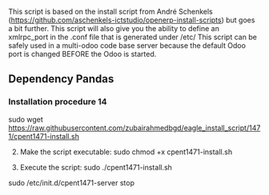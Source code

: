This script is based on the install script from André Schenkels (https://github.com/aschenkels-ictstudio/openerp-install-scripts)
but goes a bit further. This script will also give you the ability to define an xmlrpc_port in the .conf file that is generated under /etc/
This script can be safely used in a multi-odoo code base server because the default Odoo port is changed BEFORE the Odoo is started.


<h2>Dependency Pandas </h2>

<h3>Installation procedure 14</h3>

sudo wget https://raw.githubusercontent.com/zubairahmedbgd/eagle_install_script/1471/cpent1471-install.sh

2. Make the script executable:
sudo chmod +x cpent1471-install.sh

3. Execute the script:
sudo ./cpent1471-install.sh



sudo /etc/init.d/cpent1471-server stop


```

